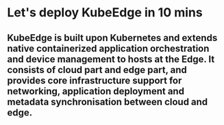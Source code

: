# Let's deploy KubeEdge in 10 mins

## KubeEdge is built upon Kubernetes and extends native containerized application orchestration and device management to hosts at the Edge. It consists of cloud part and edge part, and provides core infrastructure support for networking, application deployment and metadata synchronisation between cloud and edge.